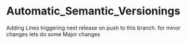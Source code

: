 # Automatic_Semantic_Versionings
Adding Lines
triggering next release on push to this branch.
for minor changes
lets do some Major changes
